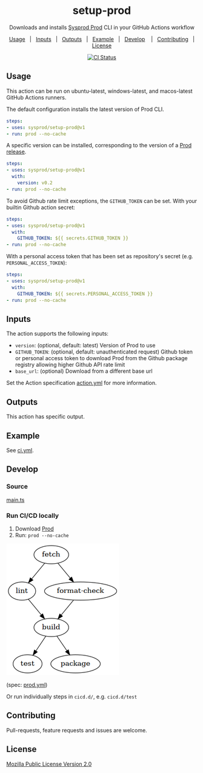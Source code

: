 
<div align="center">

# setup-prod

Downloads and installs [Sysprod Prod](https://github.com/sysprod/prod) CLI in your GitHub Actions workflow

[Usage](#usage)&nbsp;&nbsp;&nbsp;|&nbsp;&nbsp;&nbsp;[Inputs](#inputs)&nbsp;&nbsp;&nbsp;|&nbsp;&nbsp;&nbsp;[Outputs](#ouputs)&nbsp;&nbsp;&nbsp;|&nbsp;&nbsp;&nbsp;[Example](#example)&nbsp;&nbsp;&nbsp;|&nbsp;&nbsp;&nbsp;[Develop](#develop)&nbsp;&nbsp;&nbsp;
|&nbsp;&nbsp;&nbsp;[Contributing](#contributing)&nbsp;&nbsp;&nbsp;|&nbsp;&nbsp;&nbsp;[License](#license)&nbsp;&nbsp;&nbsp;

[![CI Status](https://github.com/sysprod/setup-prod/workflows/ci/badge.svg)](https://github.com/sysprod/setup-prod/actions)
</div>

## Usage

This action can be run on ubuntu-latest, windows-latest, and macos-latest GitHub Actions runners.

The default configuration installs the latest version of Prod CLI.
```yaml
steps:
- uses: sysprod/setup-prod@v1
- run: prod --no-cache
```

A specific version can be installed, corresponding to the version of a [Prod release](https://github.com/sysprod/prod/releases).
```yaml
steps:
- uses: sysprod/setup-prod@v1
  with:
    version: v0.2
- run: prod --no-cache
```

To avoid Github rate limit exceptions, the `GITHUB_TOKEN` can be set.
With your builtin Github action secret:
```yaml
steps:
- uses: sysprod/setup-prod@v1
  with:
    GITHUB_TOKEN: ${{ secrets.GITHUB_TOKEN }}
- run: prod --no-cache
```

With a personal access token that has been set as repository's secret (e.g. `PERSONAL_ACCESS_TOKEN`):
```yaml
steps:
- uses: sysprod/setup-prod@v1
  with:
    GITHUB_TOKEN: ${{ secrets.PERSONAL_ACCESS_TOKEN }}
- run: prod --no-cache
```

## Inputs

The action supports the following inputs:

- `version`: (optional, default: latest) Version of Prod to use
- `GITHUB_TOKEN`: (optional, default: unauthenticated request) Github token or personal access token to download Prod from the Github package registry allowing higher Github API rate limit
- `base_url`: (optional) Download from a different base url

Set the Action specification [action.yml](action.yml) for more information.

## Outputs

This action has specific output.

## Example

See [ci.yml](.github/workflows/ci.yml).

## Develop
### Source
[main.ts](src/main.ts)

### Run CI/CD locally
1. Download [Prod](https://github.com/sysprod/prod/releases)
2. Run: `prod --no-cache`

![CI](./prod.png)

(spec: [prod.yml](prod.yml))

Or run individually steps in `cicd.d/`, e.g. `cicd.d/test`

## Contributing
Pull-requests, feature requests and issues are welcome.

## License
[Mozilla Public License Version 2.0](LICENSE)
